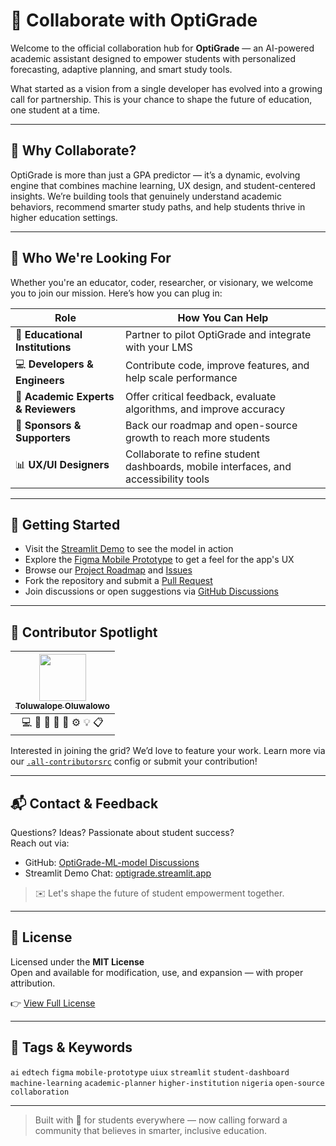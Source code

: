 # 🤝 Collaborate with OptiGrade

Welcome to the official collaboration hub for **OptiGrade** — an AI-powered academic assistant designed to empower students with personalized forecasting, adaptive planning, and smart study tools.

What started as a vision from a single developer has evolved into a growing call for partnership. This is your chance to shape the future of education, one student at a time.

---

## 🌟 Why Collaborate?

OptiGrade is more than just a GPA predictor — it’s a dynamic, evolving engine that combines machine learning, UX design, and student-centered insights. We’re building tools that genuinely understand academic behaviors, recommend smarter study paths, and help students thrive in higher education settings.

---

## 👥 Who We're Looking For

Whether you're an educator, coder, researcher, or visionary, we welcome you to join our mission. Here’s how you can plug in:

| Role                     | How You Can Help                                               |
|--------------------------|----------------------------------------------------------------|
| 🏫 **Educational Institutions**  | Partner to pilot OptiGrade and integrate with your LMS              |
| 💻 **Developers & Engineers**    | Contribute code, improve features, and help scale performance       |
| 🧠 **Academic Experts & Reviewers** | Offer critical feedback, evaluate algorithms, and improve accuracy  |
| 🎯 **Sponsors & Supporters**     | Back our roadmap and open-source growth to reach more students      |
| 📊 **UX/UI Designers**           | Collaborate to refine student dashboards, mobile interfaces, and accessibility tools |

---

## 🚀 Getting Started

- Visit the [Streamlit Demo](https://optigrade.streamlit.app/) to see the model in action
- Explore the [Figma Mobile Prototype](https://www.figma.com/proto/B2L8DOx0u3xuSWPhKpJpO5/OptiGrade-Mobile-App---EduTech?node-id=802-966&starting-point-node-id=802%3A966&scaling=scale-down) to get a feel for the app's UX
- Browse our [Project Roadmap](https://github.com/CryptoLab-service/OptiGrade-ML-model/projects) and [Issues](https://github.com/CryptoLab-service/OptiGrade-ML-model/issues)
- Fork the repository and submit a [Pull Request](https://github.com/CryptoLab-service/OptiGrade-ML-model/pulls)
- Join discussions or open suggestions via [GitHub Discussions](https://github.com/CryptoLab-service/OptiGrade-ML-model/discussions)

---

## 🙌 Contributor Spotlight

<!-- ALL-CONTRIBUTORS-LIST:START -->
| [<img src="https://avatars.githubusercontent.com/u/121734918?v=4" width="75px;"/><br><sub><b>Toluwalope Oluwalowo</b></sub>](https://github.com/CryptoLab-service) |
| :---: |
| 💻 🚀 🧠 🎨 📖 ⚙️ 💡 📋 |
<!-- ALL-CONTRIBUTORS-LIST:END -->

Interested in joining the grid? We’d love to feature your work. Learn more via our [`.all-contributorsrc`](.all-contributorsrc) config or submit your contribution!

---

## 📬 Contact & Feedback

Questions? Ideas? Passionate about student success?  
Reach out via:

- GitHub: [OptiGrade-ML-model Discussions](https://github.com/CryptoLab-service/OptiGrade-ML-model/discussions)
- Streamlit Demo Chat: [optigrade.streamlit.app](https://optigrade.streamlit.app)

> ✉️ Let's shape the future of student empowerment together.

---

## 📄 License

Licensed under the **MIT License**  
Open and available for modification, use, and expansion — with proper attribution.

👉 [View Full License](LICENSE)

---

## 🔖 Tags & Keywords

`ai` `edtech` `figma` `mobile-prototype` `uiux` `streamlit` `student-dashboard`  
`machine-learning` `academic-planner` `higher-institution` `nigeria` `open-source` `collaboration`

---

> Built with 💙 for students everywhere — now calling forward a community that believes in smarter, inclusive education.
